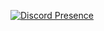 [![Discord Presence](https://lanyard.cnrad.dev/api/654390669472694284)](https://discord.com/users/654390669472694284)
